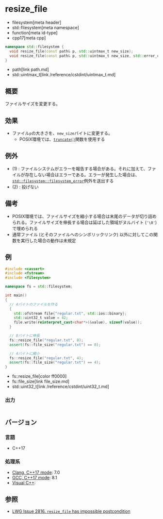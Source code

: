 # resize_file
* filesystem[meta header]
* std::filesystem[meta namespace]
* function[meta id-type]
* cpp17[meta cpp]

```cpp
namespace std::filesystem {
  void resize_file(const path& p, std::uintmax_t new_size);                               // (1)
  void resize_file(const path& p, std::uintmax_t new_size, std::error_code& ec) noexcept; // (2)
}
```
* path[link path.md]
* std::uintmax_t[link /reference/cstdint/uintmax_t.md]

## 概要
ファイルサイズを変更する。


## 効果
- ファイル`p`の大きさを、`new_size`バイトに変更する。
    - POSIX環境では、[`truncate()`](https://linuxjm.osdn.jp/html/LDP_man-pages/man2/truncate.2.html)関数を使用する


## 例外
- (1) : ファイルシステムがエラーを報告する場合がある。それに加えて、ファイルが存在しない場合はエラーである。エラーが発生した場合は、[`std::filesystem::filesystem_error`](filesystem_error.md)例外を送出する
- (2) : 投げない


## 備考
- POSIX環境では、ファイルサイズを縮小する場合は末尾のデータが切り詰められる。ファイルサイズを伸長する場合は延ばした領域がヌルバイト (`'\0'`) で埋められる
- 通常ファイル (とそのファイルへのシンボリックリンク) 以外に対してこの関数を実行した場合の動作は未規定


## 例
```cpp example
#include <cassert>
#include <fstream>
#include <filesystem>

namespace fs = std::filesystem;

int main()
{
  // 4バイトのファイルを作る
  {
    std::ofstream file{"regular.txt", std::ios::binary};
    std::uint32_t value = 42;
    file.write(reinterpret_cast<char*>(&value), sizeof(value));
  }

  // 8バイトに伸長
  fs::resize_file("regular.txt", 8);
  assert(fs::file_size("regular.txt") == 8);

  // 4バイトに縮小
  fs::resize_file("regular.txt", 4);
  assert(fs::file_size("regular.txt") == 4);
}
```
* fs::resize_file[color ff0000]
* fs::file_size[link file_size.md]
* std::uint32_t[link /reference/cstdint/uint32_t.md]

### 出力
```
```

## バージョン
### 言語
- C++17

### 処理系
- [Clang, C++17 mode](/implementation.md#clang): 7.0
- [GCC, C++17 mode](/implementation.md#gcc): 8.1
- [Visual C++](/implementation.md#visual_cpp):


## 参照
- [LWG Issue 2816. `resize_file` has impossible postcondition](https://wg21.cmeerw.net/lwg/issue2816)
